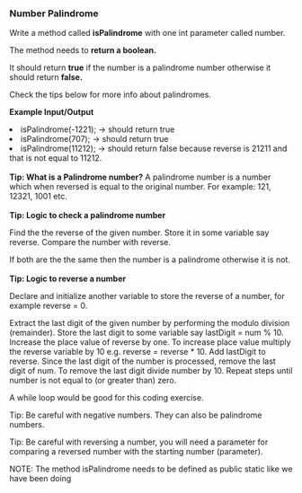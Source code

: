 <h3>Number Palindrome</h3>
Write a method called <strong>isPalindrome</strong> with one int parameter called number.

The method needs to <strong>return a boolean.</strong>

It should return <strong>true</strong> if the number is a palindrome number otherwise it should return <strong>false.</strong>

Check the tips below for more info about palindromes.

<strong>Example Input/Output</strong>

<li>isPalindrome(-1221); → should return true

<li>isPalindrome(707); → should return true

<li>isPalindrome(11212); → should return false because reverse is 21211 and that is not equal to 11212.
<br><br>
<strong>Tip: What is a Palindrome number?</strong>  A palindrome number is a number which when reversed is equal to the original number. For example: 121, 12321, 1001 etc.
<br><br>
<strong>Tip: Logic to check a palindrome number</strong>

Find the the reverse of the given number. Store it in some variable say reverse. Compare the number with reverse.

If both are the the same then the number is a palindrome otherwise it is not.
<br><br>
<strong>Tip: Logic to reverse a number</strong>

Declare and initialize another variable to store the reverse of a number, for example reverse = 0.

Extract the last digit of the given number by performing the modulo division (remainder).
Store the last digit to some variable say lastDigit = num % 10.
Increase the place value of reverse by one.
To increase place value multiply the reverse variable by 10 e.g. reverse = reverse * 10.
Add lastDigit to reverse.
Since the last digit of the number is processed, remove the last digit of num. To remove the last digit divide number by 10.
Repeat steps until number is not equal to (or greater than) zero.

A while loop would be good for this coding exercise.



Tip: Be careful with negative numbers. They can also be palindrome numbers.

Tip: Be careful with reversing a number, you will need a parameter for comparing a reversed number with the starting number (parameter).



NOTE: The method isPalindrome needs to be defined as public static like we have been doing